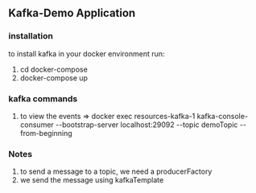 ## Kafka-Demo Application

### installation
to install kafka in your docker environment run:
1. cd docker-compose
2. docker-compose up

### kafka commands
1. to view the events => docker exec resources-kafka-1 kafka-console-consumer --bootstrap-server localhost:29092 --topic demoTopic --from-beginning

### Notes
1. to send a message to a topic, we need a producerFactory
2. we send the message using kafkaTemplate
